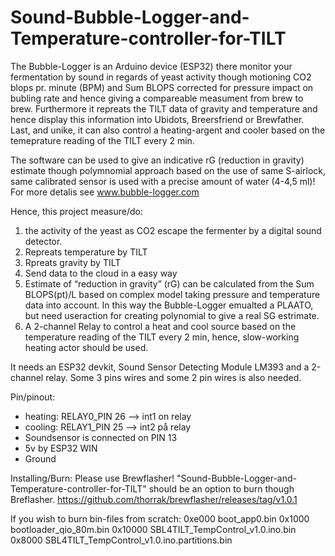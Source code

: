 # Sound-Bubble-Logger-and-Temperature-controller-for-TILT


The Bubble-Logger is an Arduino device (ESP32) there monitor your fermentation by sound in regards of yeast activity though motioning CO2 blops pr. minute (BPM) and Sum BLOPS corrected for pressure impact on bubling rate and hence giving a compareable measument from brew to brew. Furthermore it repreats the TILT data of gravity and temperature and hence display this information into Ubidots, Breersfriend  or Brewfather. Last, and unike, it can also control a heating-argent and cooler based on the temeprature reading of the TILT every 2 min.

The software can be used to give an indicative rG (reduction in gravity) estimate though polymnomial approach based on the use of same S-airlock, same calibrated sensor is used with a precise amount of water (4-4,5 ml)! For more detalis see www.bubble-logger.com

Hence, this project measure/do:

1. the activity of the yeast as CO2 escape the fermenter by a digital sound detector.
2. Repreats temperature by TILT
3. Rpreats gravity by TILT
4. Send data to the cloud in a easy way
5. Estimate of “reduction in gravity” (rG) can be calculated from the Sum BLOPS(pt)/L based on complex model taking pressure and temperature data into account. In this way the Bubble-Logger emualted a PLAATO, but need useraction for creating polynomial to give a real SG estrimate. 
6. A 2-channel Relay to control a heat and cool source based on the temperature reading of the TILT every 2 min, hence, slow-working heating actor should be used.

It needs an ESP32 devkit, Sound Sensor Detecting Module LM393 and a 2-channel relay. Some 3 pins wires and some 2 pin wires is also needed.

Pin/pinout:
* heating: RELAY0_PIN 26  --> int1 on relay
* cooling: RELAY1_PIN 25  --> int2 på relay
* Soundsensor is connected on PIN 13
* 5v by ESP32 WIN
* Ground

Installing/Burn:
Please use Brewflasher! "Sound-Bubble-Logger-and-Temperature-controller-for-TILT" should be an option to burn though Breflasher.
https://github.com/thorrak/brewflasher/releases/tag/v1.0.1


If you wish to burn bin-files from scratch:
0xe000  boot_app0.bin 
0x1000  bootloader_qio_80m.bin 
0x10000 SBL4TILT_TempControl_v1.0.ino.bin 
0x8000  SBL4TILT_TempControl_v1.0.ino.partitions.bin 
